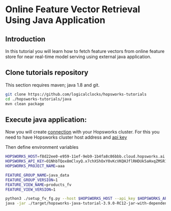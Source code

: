 # Online Feature Vector Retrieval Using Java Application

## Introduction
In this tutorial you will learn how to fetch feature vectors from online feature store for near real-time model serving
using external java application. 

## Clone tutorials repository
This section requires maven; java 1.8 and git.

```bash
git clone https://github.com/logicalclocks/hopsworks-tutorials
cd ./hopsworks-tutorials/java
mvn clean package
```

## Execute java application:
Now you will create [connection](https://docs.hopsworks.ai/hopsworks-api/3.3/generated/api/connection/) with
your Hopsworks cluster. For this you need to have Hopsworks cluster host address and [api key](https://docs.hopsworks.ai/3.3/user_guides/projects/api_key/create_api_key/)

Then define environment variables 

```bash
HOPSWORKS_HOST=f8d22ee0-e959-11ef-9eb9-1b4fa8c86bbb.cloud.hopsworks.ai
HOPSWORKS_API_KEY=O1NhbTQox8mClxyQ.x7chXShOxY0vKcVKQHJflRHDUk5aHxqZMSR1803LeUc5pPSFz4aJ8dFPTBOw8QQn
HOPSWORKS_PROJECT_NAME=aaa

FEATURE_GROUP_NAME=java_data
FEATURE_GROUP_VERSION=1
FEATURE_VIEW_NAME=products_fv
FEATURE_VIEW_VERSION=1
```

```bash
python3 ./setup_fv_fg.py --host $HOPSWORKS_HOST --api_key $HOPSWORKS_API_KEY --project $HOPSWORKS_PROJECT_NAME  --feature_group_name $FEATURE_GROUP_NAME --feature_group_version $FEATURE_GROUP_VERSION  --feature_view_name $FEATURE_VIEW_NAME --feature_view_version $FEATURE_VIEW_VERSION
java -jar ./target/hopsworks-java-tutorial-3.9.0-RC12-jar-with-dependencies.jar $HOPSWORKS_HOST $HOPSWORKS_API_KEY $HOPSWORKS_PROJECT_NAME $FEATURE_GROUP_NAME $FEATURE_GROUP_VERSION $FEATURE_VIEW_NAME $FEATURE_VIEW_VERSION
```
